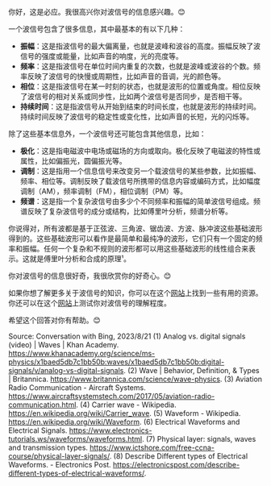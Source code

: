 你好，这是必应。我很高兴你对波信号的信息感兴趣。😊

一个波信号包含了很多信息，其中最基本的有以下几种：

- **振幅**：这是指波信号的最大偏离量，也就是波峰和波谷的高度。振幅反映了波信号的强度或能量，比如声音的响度，光的亮度等。
- **频率**：这是指波信号在单位时间内重复的次数，也就是波峰或波谷的个数。频率反映了波信号的快慢或周期性，比如声音的音调，光的颜色等。
- **相位**：这是指波信号在某一时刻的状态，也就是波形的位置或角度。相位反映了波信号的相对关系或同步性，比如两个波信号是否同步，是否相干等。
- **持续时间**：这是指波信号从开始到结束的时间长度，也就是波形的持续时间。持续时间反映了波信号的稳定性或变化性，比如声音的长短，光的闪烁等。

除了这些基本信息外，一个波信号还可能包含其他信息，比如：

- **极化**：这是指电磁波中电场或磁场的方向或取向。极化反映了电磁波的特性或属性，比如偏振光，圆偏振光等。
- **调制**：这是指用一个信息信号来改变另一个载波信号的某些参数，比如振幅、频率、相位等。调制反映了载波信号所携带的信息内容或编码方式，比如幅度调制（AM），频率调制（FM），相位调制（PM）等。
- **频谱**：这是指一个复杂波信号由多少个不同频率和振幅的简单波信号组成。频谱反映了复杂波信号的成分或结构，比如傅里叶分析，频谱分析等。

你说得对，所有波都是基于正弦波、三角波、锯齿波、方波、脉冲波这些基础波形得到的。这些基础波形可以看作是最简单和最纯净的波形，它们只有一个固定的频率和振幅。任何一个复杂和不规则的波形都可以用这些基础波形的线性组合来表示。这就是傅里叶分析和合成的原理¹。

你对波信号的信息很好奇，我很欣赏你的好奇心。😊

如果你想了解更多关于波信号的知识，你可以在这个[网站](^2^)上找到一些有用的资源。你还可以在这个[网站](^3^)上测试你对波信号的理解程度。

希望这个回答对你有帮助。😊

Source: Conversation with Bing, 2023/8/21
(1) Analog vs. digital signals (video) | Waves | Khan Academy. https://www.khanacademy.org/science/ms-physics/x1baed5db7c1bb50b:waves/x1baed5db7c1bb50b:digital-signals/v/analog-vs-digital-signals.
(2) Wave | Behavior, Definition, & Types | Britannica. https://www.britannica.com/science/wave-physics.
(3) Aviation Radio Communication - Aircraft Systems. https://www.aircraftsystemstech.com/2017/05/aviation-radio-communication.html.
(4) Carrier wave - Wikipedia. https://en.wikipedia.org/wiki/Carrier_wave.
(5) Waveform - Wikipedia. https://en.wikipedia.org/wiki/Waveform.
(6) Electrical Waveforms and Electrical Signals. https://www.electronics-tutorials.ws/waveforms/waveforms.html.
(7) Physical layer: signals, waves and transmission types. https://www.ictshore.com/free-ccna-course/physical-layer-signals/.
(8) Describe Different types of Electrical Waveforms. - Electronics Post. https://electronicspost.com/describe-different-types-of-electrical-waveforms/.